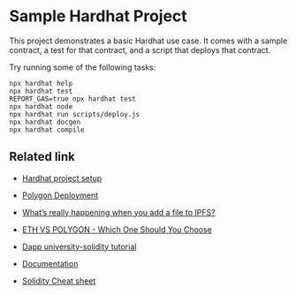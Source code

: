 # Sample Hardhat Project

This project demonstrates a basic Hardhat use case. It comes with a sample contract, a test for that contract, and a script that deploys that contract.

Try running some of the following tasks:

```shell
npx hardhat help
npx hardhat test
REPORT_GAS=true npx hardhat test
npx hardhat node
npx hardhat run scripts/deploy.js
npx hardhat docgen
npx hardhat compile
```

## Related link
- [Hardhat project setup](https://hardhat.org/hardhat-runner/docs/guides/project-setup)
- [Polygon Deployment](https://dapp-world.com/smartbook/deploy-smart-contract-on-polygon-pos-using-hardhat-bhta)
- [What’s really happening when you add a file to IPFS?](https://medium.com/textileio/whats-really-happening-when-you-add-a-file-to-ipfs-ae3b8b5e4b0f)
- [ETH VS POLYGON - Which One Should You Choose](https://www.youtube.com/watch?v=0stFVX05Z8w)
- [Dapp university-solidity tutorial](https://www.dappuniversity.com/articles/solidity-tutorial)

- [Documentation](https://github.com/OpenZeppelin/solidity-docgen)
- [Solidity Cheat sheet](https://manojpramesh.github.io/solidity-cheatsheet/)
